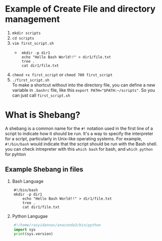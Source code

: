 # Example of Create File and directory management
1. `mkdir scripts`
2. `cd scripts`
3. `vim first_script.sh`
     * ``` Shell
        mkdir -p dir1
        echo "Hello Bash World!!" > dir1/file.txt
        tree .
        cat dir1/file.txt
       ```
5. `chmod +x first_script` or `chmod 700 first_script`
6. `./first_script.sh`  
To make a shortcut without into the directory file, you can define a new variable in `.bashrc` file, like this `export PATH="$PATH:~/scripts"`. So you can just call `first_script.sh`

# What is Shebang?
A shebang is a common name for the `#!` notation used in the first line of a script to indicate how it should be run. It's a way to specify the interpreter for a script, particularly in Unix-like operating systems. For example, `#!/bin/bash` would indicate that the script should be run with the Bash shell.  
you can check intrepreter with this `which bash` for bash, and `which python` for pyhton

## Example Shebang in files
1. Bash Language  
``` Shell
	#!/bin/bash
	mkdir -p dir1
        echo "Hello Bash World!!" > dir1/file.txt
        tree .
        cat dir1/file.txt
```

2. Python Langugae
```Python
	#!/home/rasyidannas/anaconda3/bin/python
	import sys
	print(sys.version)
```


